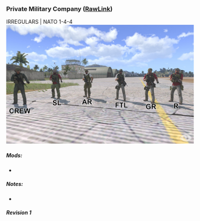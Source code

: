 ### Private Military Company  ([RawLink](https://raw.githubusercontent.com/rempopo/Gear_Kits_Collection/master/Irregulars/Private%20Military%20Company/Kits_PMC.sqf))
IRREGULARS | NATO 1-4-4
<br />
<img src="https://raw.githubusercontent.com/rempopo/Gear_Kits_Collection/master/Irregulars/Private%20Military%20Company/Overview.png" />

##### Mods:
- 

##### Notes:
- 

##### Revision 1
